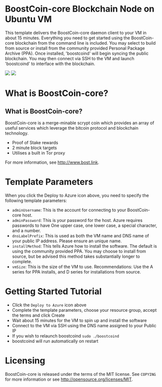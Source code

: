 # BoostCoin-core Blockchain Node on Ubuntu VM

This template delivers the BoostCoin-core daemon client to your VM in about 15 minutes. Everything you need to get started using the BoostCoin-core blockchain from the command line is included. 
You may select to build from source or install from the community provided Personal Package Archive (PPA).  Once installed, 'boostcoind' will begin syncing the public blockchain. 
You may then connect via SSH to the VM and launch 'boostcoind' to interface with the blockchain.

<a href="https://portal.azure.com/#create/Microsoft.Template/uri/https%3A%2F%2Fraw.githubusercontent.com%2FAzure%2Fazure-quickstart-templates%2Fmaster%2Fboostcoin-on-ubuntu%2Fazuredeploy.json" target="_blank"><img src="http://azuredeploy.net/deploybutton.png"/></a>
<a href="http://armviz.io/#/?load=https%3A%2F%2Fraw.githubusercontent.com%2FAzure%2Fazure-quickstart-templates%2Fmaster%2Fboostcoin-on-ubuntu%2Fazuredeploy.json" target="_blank"><img src="http://armviz.io/visualizebutton.png"/></a>

# What is BoostCoin-core?

What is BoostCoin-core?
----------------

BoostCoin-core is a merge-minable scrypt coin which provides an array of useful services
which leverage the bitcoin protocol and blockchain technology.
 - Proof of Stake rewards
 - 2 minute block targets
 - Utilises a built in Tor proxy 



For more information, see http://www.bost.link.


# Template Parameters

When you click the Deploy to Azure icon above, you need to specify the following template parameters:

* `adminUsername`: This is the account for connecting to your BoostCoin-core host.
* `adminPassword`: This is your password for the host.  Azure requires passwords to have One upper case, one lower case, a special character, and a number.
* `dnsLabelPrefix`: This is used as both the VM name and DNS name of your public IP address.  Please ensure an unique name.
* `installMethod`: This tells Azure how to install the software.  The default is using the community provided PPA.  You may choose to install from source, but be advised this method takes substantially longer to complete.
* `vmSize`: This is the size of the VM to use.  Recommendations: Use the A series for PPA installs, and D series for installations from source.

# Getting Started Tutorial

* Click the `Deploy to Azure` icon above
* Complete the template parameters, choose your resource group, accept the terms and click Create
* Wait about 15 minutes for the VM to spin up and install the software
* Connect to the VM via SSH using the DNS name assigned to your Public IP
* If you wish to relaunch boostcoind `sudo ./boostcoind`
* boostcoind will run automatically on restart

# Licensing

BoostCoin-core is released under the terms of the MIT license. See `COPYING` for more information or see http://opensource.org/licenses/MIT.